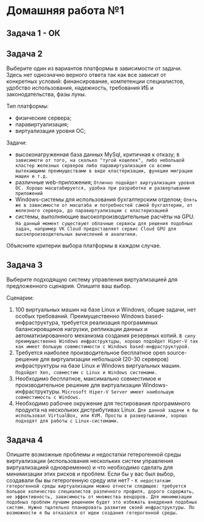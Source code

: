 # Домашняя работа №1

## Задача 1 - ОК

## Задача 2

Выберите один из вариантов платформы в зависимости от задачи. Здесь нет однозначно верного ответа так как все зависит от конкретных условий: финансирование, компетенции специалистов, удобство использования, надежность, требования ИБ и законодательства, фазы луны.

Тип платформы:
 - физические сервера;
 - паравиртуализация;
 - виртуализация уровня ОС;

Задачи:
 - высоконагруженная база данных MySql, критичная к отказу; `В зависимоти от того, на сколько "тугой кошелек", либо небольшой кластер железных серверов либо паравиртуализация со всеми вытекающими преимуществами в виде кластеризации, функции миграции машин и т.д.`
 - различные web-приложения; `Отлично подойдет виртуализация уровня ОС. Хорошо масштабируется, удобна при разработке и развертывании приложений`
 - Windows-системы для использования бухгалтерским отделом; `Опять же в зависимости от масштаба и потребностей самой бухгалтерии, от железного сервера, до паравиртуализации с кластеризацией`
 - системы, выполняющие высокопроизводительные расчёты на GPU. `На данный момент существуют облачные сервисы для решения подобных задач, например VK Cloud предоставляет сервис Cloud GPU для высокпроизводительных вычислений и аналитики.`

Объясните критерии выбора платформы в каждом случае.

## Задача 3

Выберите подходящую систему управления виртуализацией для предложенного сценария. Опишите ваш выбор.

Сценарии:
 1. 100 виртуальных машин на базе Linux и Windows, общие задачи, нет особых требований. Преимущественно Windows based-инфраструктура, требуется реализация программных балансировщиков нагрузки, репликации данных и автоматизированного механизма создания резервных копий. `В силу преимущественно Windows инфраструктцры, хорошо подойдет Hiper-V так как имеет большую совместимости с Windows based-инфраструктурой.`
 2. Требуется наиболее производительное бесплатное open source-решение для виртуализации небольшой (20-30 серверов) инфраструктуры на базе Linux и Windows виртуальных машин. `Подойдет Xen, совместим с Linux и Windows системами.` 
 3. Необходимо бесплатное, максимально совместимое и производительное решение для виртуализации Windows-инфраструктуры. `Microsoft Hiper-V Server имеет наибольшую совместимость с Windows.`
 4. Необходимо рабочее окружение для тестирования программного продукта на нескольких дистрибутивах Linux. `Для данной задачи я бы использовал VirtualBox, или KVM. Просты в развертывании, хорошо подходят для работы с Linux-системами.`

## Задача 4

Опишите возможные проблемы и недостатки гетерогенной среды виртуализации (использования нескольких систем управления виртуализацией одновременно) и что необходимо сделать для минимизации этих рисков и проблем. Если бы у вас был выбор, создавали бы вы гетерогенную среду или нет? - `К недостаткам гетерогенной среды виртуализации можно отнести следющее: требуется большое количество специалистов различного профиля, дорого содержать, не эффективность, зависимость от множества вендоров. Для минимизации подобныз проблем лучшим решением будет это избежать внедрения подобных систем. Нужно тщательно планировать развитие своей инфраструктуры. По возможности я бы отказался от идеи создания гетерогенной среды.`
